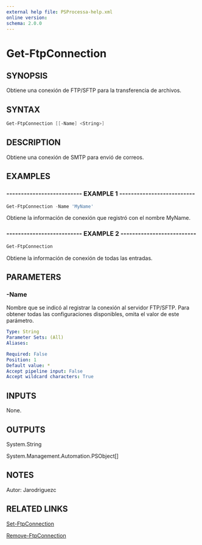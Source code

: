 ```yaml
---
external help file: PSProcessa-help.xml
online version: 
schema: 2.0.0
---
```


# Get-FtpConnection

## SYNOPSIS
Obtiene una conexión de FTP/SFTP para la transferencia de archivos.

## SYNTAX

```powershell
Get-FtpConnection [[-Name] <String>]
```

## DESCRIPTION
Obtiene una conexión de SMTP para envió de correos.

## EXAMPLES

### -------------------------- EXAMPLE 1 --------------------------
```powershell
Get-FtpConnection -Name 'MyName'
```

Obtiene la información de conexión que registró con el nombre MyName.

### -------------------------- EXAMPLE 2 --------------------------
```powershell
Get-FtpConnection
```

Obtiene la información de conexión de todas las entradas.

## PARAMETERS

### -Name
Nombre que se indicó al registrar la conexión al servidor FTP/SFTP.
Para obtener todas las configuraciones disponibles, omita el valor de este parámetro.

```yaml
Type: String
Parameter Sets: (All)
Aliases: 

Required: False
Position: 1
Default value: *
Accept pipeline input: False
Accept wildcard characters: True
```

## INPUTS
None.

## OUTPUTS

System.String

System.Management.Automation.PSObject[]

## NOTES
Autor: Jarodriguezc

## RELATED LINKS

[Set-FtpConnection](Set-FtpConnection.md)

[Remove-FtpConnection](Remove-FtpConnection.md)


